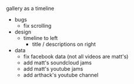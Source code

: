 gallery as a timeline

- bugs
  - fix scrolling
- design
  - timeline to left
    - title / descriptions on right
- data
  - fix facebook data (not all videos are matt's)
  - add matt's soundcloud jams
  - add matt's youtube jams
  - add arthack's youtube channel
